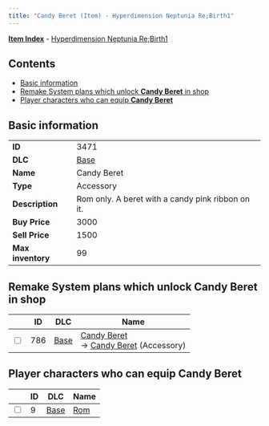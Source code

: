 ```yaml
---
title: "Candy Beret (Item) - Hyperdimension Neptunia Re;Birth1"
---
```


[**Item Index**](/neptunia/rb1/item/index.html) - [Hyperdimension Neptunia Re;Birth1](/neptunia/rb1)

## Contents

- [Basic information](#basic-information)
- [Remake System plans which unlock **Candy Beret** in shop](#remake-system-plans-which-unlock-candy-beret-in-shop)
- [Player characters who can equip **Candy Beret**](#player-characters-who-can-equip-candy-beret)

## Basic information

|   |   |
| -- | -- |
| **ID** | 3471 |
| **DLC** | [Base](/neptunia/rb1/dlc/1-base.html) |
| **Name** | Candy Beret |
| **Type** | Accessory |
| **Description** | Rom only. A beret with a candy pink ribbon on it. |
| **Buy Price** | 3000 |
| **Sell Price** | 1500 |
| **Max inventory** | 99 |


## Remake System plans which unlock **Candy Beret** in shop

|    | ID | DLC | Name |
| -- | -- | --- | ---- |
| <input type="checkbox" id="rb1-remake-1-786" class="trackbox" /> | 786 | [Base](/neptunia/rb1/dlc/1-base.html) | [Candy Beret](/neptunia/rb1/remake/1-786-candy-beret.html)<br /> → [Candy Beret](/neptunia/rb1/item/1-3471-candy-beret.html) (Accessory) |


## Player characters who can equip **Candy Beret**

|    | ID | DLC | Name |
| -- | -- | --- | ---- |
| <input type="checkbox" id="rb1-player-1-9" class="trackbox" /> | 9 | [Base](/neptunia/rb1/dlc/1-base.html) | [Rom](/neptunia/rb1/player/1-9-rom.html) |

